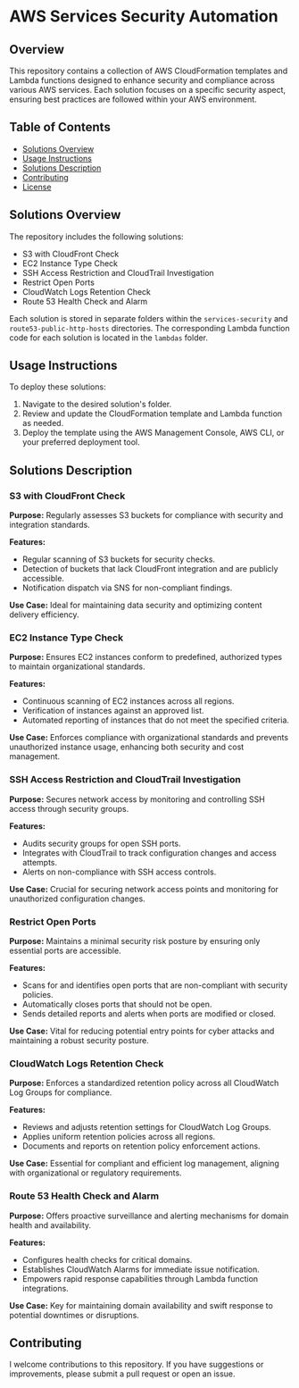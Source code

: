 # AWS Services Security Automation

## Overview

This repository contains a collection of AWS CloudFormation templates and Lambda functions designed to enhance security and compliance across various AWS services. Each solution focuses on a specific security aspect, ensuring best practices are followed within your AWS environment.

## Table of Contents

- [Solutions Overview](#solutions-overview)
- [Usage Instructions](#usage-instructions)
- [Solutions Description](#solutions-description)
- [Contributing](#contributing)
- [License](#license)

## Solutions Overview

The repository includes the following solutions:

- S3 with CloudFront Check
- EC2 Instance Type Check
- SSH Access Restriction and CloudTrail Investigation
- Restrict Open Ports
- CloudWatch Logs Retention Check
- Route 53 Health Check and Alarm

Each solution is stored in separate folders within the `services-security` and `route53-public-http-hosts` directories. The corresponding Lambda function code for each solution is located in the `lambdas` folder.

## Usage Instructions

To deploy these solutions:

1. Navigate to the desired solution's folder.
2. Review and update the CloudFormation template and Lambda function as needed.
3. Deploy the template using the AWS Management Console, AWS CLI, or your preferred deployment tool.

## Solutions Description

### S3 with CloudFront Check

**Purpose:** Regularly assesses S3 buckets for compliance with security and integration standards.

**Features:**
- Regular scanning of S3 buckets for security checks.
- Detection of buckets that lack CloudFront integration and are publicly accessible.
- Notification dispatch via SNS for non-compliant findings.

**Use Case:** Ideal for maintaining data security and optimizing content delivery efficiency.

### EC2 Instance Type Check

**Purpose:** Ensures EC2 instances conform to predefined, authorized types to maintain organizational standards.

**Features:**
- Continuous scanning of EC2 instances across all regions.
- Verification of instances against an approved list.
- Automated reporting of instances that do not meet the specified criteria.

**Use Case:** Enforces compliance with organizational standards and prevents unauthorized instance usage, enhancing both security and cost management.

### SSH Access Restriction and CloudTrail Investigation

**Purpose:** Secures network access by monitoring and controlling SSH access through security groups.

**Features:**
- Audits security groups for open SSH ports.
- Integrates with CloudTrail to track configuration changes and access attempts.
- Alerts on non-compliance with SSH access controls.

**Use Case:** Crucial for securing network access points and monitoring for unauthorized configuration changes.

### Restrict Open Ports

**Purpose:** Maintains a minimal security risk posture by ensuring only essential ports are accessible.

**Features:**
- Scans for and identifies open ports that are non-compliant with security policies.
- Automatically closes ports that should not be open.
- Sends detailed reports and alerts when ports are modified or closed.

**Use Case:** Vital for reducing potential entry points for cyber attacks and maintaining a robust security posture.

### CloudWatch Logs Retention Check

**Purpose:** Enforces a standardized retention policy across all CloudWatch Log Groups for compliance.

**Features:**
- Reviews and adjusts retention settings for CloudWatch Log Groups.
- Applies uniform retention policies across all regions.
- Documents and reports on retention policy enforcement actions.

**Use Case:** Essential for compliant and efficient log management, aligning with organizational or regulatory requirements.

### Route 53 Health Check and Alarm

**Purpose:** Offers proactive surveillance and alerting mechanisms for domain health and availability.

**Features:**
- Configures health checks for critical domains.
- Establishes CloudWatch Alarms for immediate issue notification.
- Empowers rapid response capabilities through Lambda function integrations.

**Use Case:** Key for maintaining domain availability and swift response to potential downtimes or disruptions.

## Contributing

I welcome contributions to this repository. If you have suggestions or improvements, please submit a pull request or open an issue.
